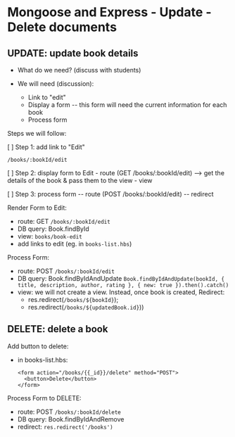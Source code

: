 

# Mongoose and Express - Update - Delete documents

<!--

Codealong Final Result (README.md includes all the steps):
- https://github.com/ironhack-rmt-resources/library-project-crud-codealong



How: SELF_GUIDED


@Luis: 
- IMPORTANT (for tomorrow): implement U+D on our existing repo (15min.)

-->


## UPDATE: update book details

- What do we need? (discuss with students)

- We will need (discussion):
  - Link to "edit"
  - Display a form
    -- this form will need the current information for each book
  - Process form


Steps we will follow:

[ ] Step 1: add link to "Edit"

    /books/:bookId/edit

[ ] Step 2: display form to Edit
    - route (GET  /books/:bookId/edit)
      --> get the details of the book & pass them to the view
    - view

[ ] Step 3: process form
  -- route (POST  /books/:bookId/edit)
  -- redirect




Render Form to Edit:
- route: GET `/books/:bookId/edit`
- DB query: Book.findById
- view: `books/book-edit`
- add links to edit (eg. in `books-list.hbs`)

Process Form:
- route: POST `/books/:bookId/edit`
- DB query: Book.findByIdAndUpdate
  `Book.findByIdAndUpdate(bookId, { title, description, author, rating }, { new: true }).then().catch()`
- view: we will not create a view. Instead, once book is created, Redirect:
  - res.redirect(`/books/${bookId}`); 
  - res.redirect(`/books/${updatedBook.id}`))




## DELETE: delete a book

Add button to delete:
- in books-list.hbs:

  ```
  <form action="/books/{{_id}}/delete" method="POST">
    <button>Delete</button>
  </form>
  ```

Process Form to DELETE:
- route: POST `/books/:bookId/delete`
- DB query: Book.findByIdAndRemove
- redirect: `res.redirect('/books')`


